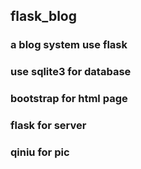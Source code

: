## flask_blog
### a blog system use flask
### use sqlite3 for database
### bootstrap for html page
### flask for server
### qiniu for pic
